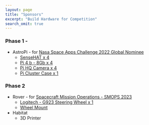 ```yaml
---
layout: page
title: "Sponsors"
excerpt: "Build Hardware for Competition"
search_omit: true
---
```


### Phase 1 -
* AstroPi - for [Nasa Space Apps Challenge 2022 Global Nominee](https://mangala.earth/sponsors/spaceapps-2022/)
  * [SenseHAT x 4](https://www.amazon.de/-/en/Raspberry-Pi%C2%AE-Sense-Expansion-Board/dp/B014HDG74S/)
  * [Pi 4 b - 8Gb x 4](https://www.welectron.com/Raspberry-Pi-4-B-8-GB-Official-Kit)
  * [Pi HQ Camera x 4](https://www.welectron.com/Offizielle-Raspberry-Pi-HQ-Kamera?src=raspberrypi)
  * [Pi Cluster Case x 1](https://www.amazon.de/-/en/GeeekPi-Raspberry-Cluster-Enclosure-Stackable/dp/B085ZZV66P/)

### Phase 2
* Rover - for [Spacecraft Mission Operations - SMOPS 2023](https://smops2023.istrac.gov.in/)
  * [Logitech - G923 Steering Wheel x 1](https://www.amazon.de/Logitech-G923-feedback-response-steering/dp/B08K9SBMJR?ref_=ast_sto_dp&th=1)
  * [Wheel Mount](https://www.amazon.de/-/en/dp/B01MS7W5EG/)
* Habitat
  * 3D Printer
  